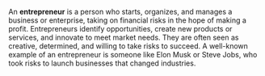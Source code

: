 An **entrepreneur** is a person who starts, organizes, and manages a business or enterprise, taking on financial risks in the hope of making a profit. Entrepreneurs identify opportunities, create new products or services, and innovate to meet market needs. They are often seen as creative, determined, and willing to take risks to succeed. A well-known example of an entrepreneur is someone like Elon Musk or Steve Jobs, who took risks to launch businesses that changed industries.